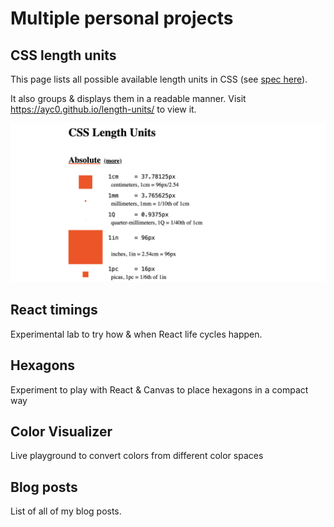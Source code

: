 # Multiple personal projects

## CSS length units

This page lists all possible available length units in CSS (see [spec here](https://www.w3.org/TR/css-values-4/#lengths)).

It also groups & displays them in a readable manner. Visit https://ayc0.github.io/length-units/ to view it.

![Preview](./public/css-length-units-og.png)

## React timings

Experimental lab to try how & when React life cycles happen.

## Hexagons

Experiment to play with React & Canvas to place hexagons in a compact way

## Color Visualizer

Live playground to convert colors from different color spaces

## Blog posts

List of all of my blog posts.
